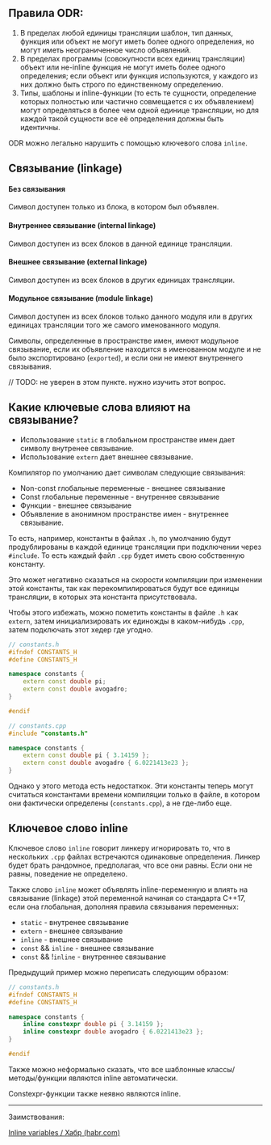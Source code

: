 ## Правила ODR:

1. В пределах любой единицы трансляции шаблон, тип данных, функция или объект не могут иметь более одного определения, но могут иметь неограниченное число объявлений.
2. В пределах программы (совокупности всех единиц трансляции) объект или не-inline функция не могут иметь более одного определения; если объект или функция используются, у каждого из них должно быть строго по единственному определению.
3. Типы, шаблоны и inline-функции (то есть те сущности, определение которых полностью или частично совмещается с их объявлением) могут определяться в более чем одной единице трансляции, но для каждой такой сущности все её определения должны быть идентичны.

ODR можно легально нарушить с помощью ключевого слова `inline`.

## Связывание (linkage)

#### Без связывания
Символ доступен только из блока, в котором был объявлен.

#### Внутреннее связывание (internal linkage)
Символ доступен из всех блоков в данной единице трансляции.

#### Внешнее связывание (external linkage)
Символ доступен из всех блоков в других единицах трансляции.

#### Модульное связывание (module linkage)
Символ доступен из всех блоков только данного модуля или в других единицах трансляции того же самого именованного модуля.

Символы, определенные в пространстве имен, имеют модульное связывание, если их объявление находится в именованном модуле и не было экспортировано (`exported`), и если они не имеют внутреннего связывания.

// TODO: не уверен в этом пункте. нужно изучить этот вопрос.

## Какие ключевые слова влияют на связывание?

* Использование `static` в глобальном пространстве имен дает символу внутренее связывание.
* Использование `extern` дает внешнее связывание.

Компилятор по умолчанию дает символам следующие связывания:

* Non-const глобальные переменные - внешнее связывание
* Const глобальные переменные - внутреннее связывание
* Функции - внешнее связывание
* Объявление в анонимном пространстве имен - внутреннее связывание.

То есть, например, константы в файлах `.h`, по умолчанию будут продублированы в каждой единице трансляции при подключении через `#include`. То есть каждый файл `.cpp` будет иметь свою собственную константу.

Это может негативно сказаться на скорости компиляции при изменении этой константы, так как перекомпилироваться будут все единицы трансляции, в которых эта константа присутствовала.

Чтобы этого избежать, можно пометить константы в файле `.h` как `extern`, затем инициализировать их единожды в каком-нибудь `.cpp`, затем подключать этот хедер где угодно.

```cpp
// constants.h
#ifndef CONSTANTS_H
#define CONSTANTS_H

namespace constants {
    extern const double pi;
    extern const double avogadro;
}

#endif
```

```cpp
// constants.cpp
#include "constants.h"

namespace constants {
    extern const double pi { 3.14159 };
    extern const double avogadro { 6.0221413e23 };
}
```

Однако у этого метода есть недостаткок. Эти константы теперь могут считаться константами времени компиляции только в файле, в котором они фактически определены (`constants.cpp`), а не где-либо еще.

## Ключевое слово inline

Ключевое слово `inline` говорит линкеру игнорировать то, что в нескольких `.cpp` файлах встречаются одинаковые определения. Линкер будет брать рандомное, предполагая, что все они равны. Если они не равны, поведение не определено.

Также слово `inline` может объявлять inline-переменную и влиять на связывание (linkage) этой переменной начиная со стандарта C++17, если она глобальная, дополняя правила связывания переменных:

* `static` - внутренее связывание
* `extern` - внешнее связывание
* `inline` - внешнее связывание
* `const` && `inline` - внешнее связывание
* `const` && !`inline` - внутреннее связывание

Предыдущий пример можно переписать следующим образом:

```cpp
// constants.h
#ifndef CONSTANTS_H
#define CONSTANTS_H

namespace constants {
    inline constexpr double pi { 3.14159 };
    inline constexpr double avogadro { 6.0221413e23 };
}

#endif
```

Также можно неформально сказать, что все шаблонные классы/методы/функции являются inline автоматически.

Constexpr-функции также неявно являются inline.

---

Заимствования:

[Inline variables / Хабр (habr.com)](https://habr.com/ru/company/otus/blog/561772/)

